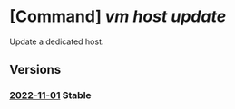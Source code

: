 # [Command] _vm host update_

Update a dedicated host.

## Versions

### [2022-11-01](/Resources/mgmt-plane/L3N1YnNjcmlwdGlvbnMve30vcmVzb3VyY2Vncm91cHMve30vcHJvdmlkZXJzL21pY3Jvc29mdC5jb21wdXRlL2hvc3Rncm91cHMve30vaG9zdHMve30=/2022-11-01.xml) **Stable**

<!-- mgmt-plane /subscriptions/{}/resourcegroups/{}/providers/microsoft.compute/hostgroups/{}/hosts/{} 2022-11-01 -->
